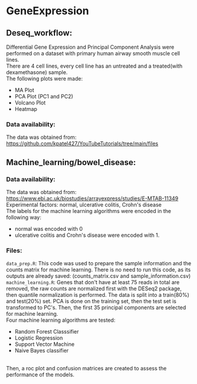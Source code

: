 # GeneExpression
## Deseq_workflow: 
Differential Gene Expression  and Principal Component Analysis were performed on a dataset with primary human airway smooth muscle cell lines. <br>
There are 4 cell lines, every cell line has an untreated and a treated(with dexamethasone) sample. <br>
The following plots were made:
- MA Plot
- PCA Plot (PC1 and PC2)
- Volcano Plot
- Heatmap
### Data availability: 
The data was obtained from: https://github.com/kpatel427/YouTubeTutorials/tree/main/files
## Machine_learning/bowel_disease: 
### Data availability: 
The data was obtained from: https://www.ebi.ac.uk/biostudies/arrayexpress/studies/E-MTAB-11349 <br>
Experimental factors: normal, ulcerative colitis, Crohn's disease <br>
The labels for the machine learning algorithms were encoded in the following way: <br>
- normal was encoded with 0 
-  ulcerative colitis and Crohn's disease were encoded with 1.

### Files:
```data_prep.R```: This code was used to prepare the sample information and the counts matrix for machine learning. There is no need to run this code, as its outputs are already saved: (counts_matrix.csv and sample_information.csv) <br>
```machine_learning.R```: Genes that don't have at least 75 reads in total are removed, the raw counts are normalized first with the DESeq2 package, then quantile normalization is performed. The data is split into a train(80%) and test(20%) set. PCA is done on the training set, then the test set is transformed to PC's. Then, the  first 35 principal components are selected for machine learning. <br>
Four machine learning algorithms are tested:
- Random Forest Classsifier
- Logistic Regression
- Support Vector Machine
- Naive Bayes classifier
 <br>
Then, a roc plot and confusion matrices are created to assess the performance of the models.
